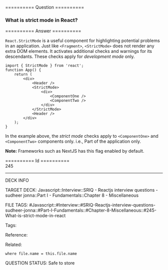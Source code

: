 ========== Question ==========  

### What is strict mode in React?  

========== Answer ==========  

`React.StrictMode` is a useful component for highlighting potential problems in an application. Just like `<Fragment>`, `<StrictMode>` does not render any extra DOM elements. It activates additional checks and warnings for its descendants. These checks apply for _development mode_ only.

<!-- codeblock-start -->
<pre><code class="hljs language-jsx"><span class="hljs-keyword">import</span> { <span class="hljs-title class_">StrictMode</span> } <span class="hljs-keyword">from</span> <span class="hljs-string">'react'</span>;
<span class="hljs-keyword">function</span> <span class="hljs-title function_">App</span>(<span class="hljs-params"></span>) {
    <span class="hljs-keyword">return</span> (
        <span class="xml"><span class="hljs-tag">&#x3C;<span class="hljs-name">div</span>></span>
            <span class="hljs-tag">&#x3C;<span class="hljs-name">Header</span> /></span>
            <span class="hljs-tag">&#x3C;<span class="hljs-name">StrictMode</span>></span>
                <span class="hljs-tag">&#x3C;<span class="hljs-name">div</span>></span>
                    <span class="hljs-tag">&#x3C;<span class="hljs-name">ComponentOne</span> /></span>
                    <span class="hljs-tag">&#x3C;<span class="hljs-name">ComponentTwo</span> /></span>
                <span class="hljs-tag">&#x3C;/<span class="hljs-name">div</span>></span>
            <span class="hljs-tag">&#x3C;/<span class="hljs-name">StrictMode</span>></span>
            <span class="hljs-tag">&#x3C;<span class="hljs-name">Header</span> /></span>
        <span class="hljs-tag">&#x3C;/<span class="hljs-name">div</span>></span></span>
    );
}
</code></pre>
<!-- codeblock-end -->

In the example above, the _strict mode_ checks apply to `<ComponentOne>` and `<ComponentTwo>` components only. i.e., Part of the application only.

**Note:** Frameworks such as NextJS has this flag enabled by default.

========== Id ==========  
245

---

DECK INFO

TARGET DECK: Javascript::Interview::SRIQ - Reactjs interview questions - sudheer jonna::Part I - Fundamentals::Chapter 8 - Miscellaneous

FILE TAGS: #Javascript::#Interview::#SRIQ-Reactjs-interview-questions-sudheer-jonna::#Part-I-Fundamentals::#Chapter-8-Miscellaneous::#245-What-is-strict-mode-in-react

Tags:

Reference:

Related:

```dataview
where file.name = this.file.name
```
QUESTION STATUS: Safe to store
